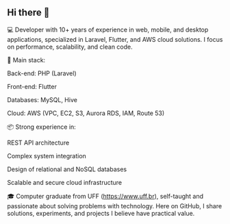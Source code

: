 ## Hi there 👋

💻 Developer with 10+ years of experience in web, mobile, and desktop applications, specialized in Laravel, Flutter, and AWS cloud solutions. I focus on performance, scalability, and clean code.

🔧 Main stack:

Back-end: PHP (Laravel)

Front-end: Flutter

Databases: MySQL, Hive

Cloud: AWS (VPC, EC2, S3, Aurora RDS, IAM, Route 53)

📦 Strong experience in:

REST API architecture

Complex system integration

Design of relational and NoSQL databases

Scalable and secure cloud infrastructure

🎓 Computer graduate from UFF (https://www.uff.br), self-taught and passionate about solving problems with technology. Here on GitHub, I share solutions, experiments, and projects I believe have practical value.
